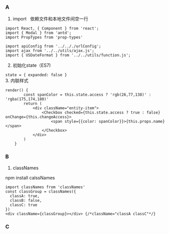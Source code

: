 ### A
1. import  
依赖文件和本地文件间空一行
```
import React, { Component } from 'react';
import { Modal } from 'antd';
import PropTypes from 'prop-types'

import apiConfig from '../.././urlConfig';
import ajax from '../../utils/ajax.js';
import { USDateFormat } from '../../utils/function.js';
```
2. 初始化state（ES7)  

`state = { expanded: false }`  
3. 内联样式  
```
render() {
		const spanColor = this.state.access ? 'rgb(26,77,138)' : 'rgba(175,174,180)'
		return (
			<div className="entity-item">
				<Checkbox checked={this.state.access ? true : false} onChange={this.changeAccess}>
					<span style={{color: spanColor}}>{this.props.name}</span>
				</Checkbox>		
			</div>
		)
	}
```
### B
1. classNames

npm install calssNames
```
import classNames from 'classNames'
const classGroup = classNames({
  classA: true,
  classB: false,
  classC: true
})
<div className={classGroup}></div> {/*className="classA classC"*/}
```


### C
